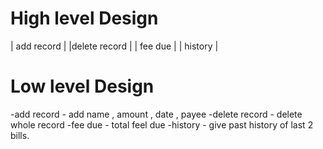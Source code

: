 # High level Design 
   | add record   |
   |delete record |
   | fee due      |
   | history      |
  
# Low level Design
   -add record - add name , amount , date , payee
   -delete record - delete whole record
   -fee due - total feel due
   -history - give past history of last 2 bills.
